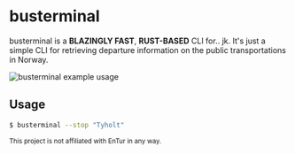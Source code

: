 # busterminal

busterminal is a **BLAZINGLY FAST**, **RUST-BASED** CLI for.. jk. It's just a simple CLI for retrieving departure information on the public transportations in Norway.

![busterminal example usage](https://s3.fr-par.scw.cloud/io.tmn.publicfiles/images/busterminal-3.png)

## Usage

```bash
$ busterminal --stop "Tyholt"
```

<sub>This project is not affiliated with EnTur in any way.</sub>